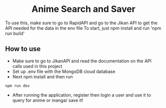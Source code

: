 <h1 align="center"><b>Anime Search and Saver</b></h1>
<p>To use this, make sure to go to RapidAPI and go to the Jikan API to get the API needed for the data in the env file
To start, just npm install and run 'npm run build'<p>

## How to use
- Make sure to go to JikanAPI and read the documentation on the API calls used in this project
- Set up .env file with the MongoDB cloud database
- Next npm install and then run 
```
npm run dev
```
- After running the application, register then login a user and use it to query for anime or manga/ save it!